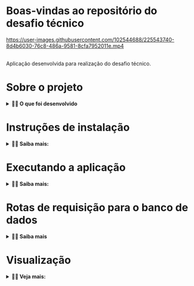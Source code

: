 # Boas-vindas ao repositório do desafio técnico
https://user-images.githubusercontent.com/102544688/225543740-8d4b6030-76c8-486a-9581-8cfa7952011e.mp4

<br>
Aplicação desenvolvida para realização do desafio técnico.

# Sobre o projeto

<details>
  <summary><strong>👨‍💻  O que foi desenvolvido</strong></summary>

  Consiste em uma aplicação Front-end renderizando uma tabela com livros e seus respectivos atributos e informações,
  com dados consumidos do Back-end.

  <br>
  <summary><strong>👉 Quais as funcionalidades:</strong></summary>
  
  - Filtrar os livros por autor, título ou idioma;
  - Filtrar os livros por período em ano;
  - Limpar os filtros;
  - Tabela feita com paginação, mostrando até 10 livros por página;
  - Mostra a quantidade de livros encontrados.

  <br>

  <summary><strong>👉 Ferramentas utilizadas:</strong></summary>
  
  - Typescript para desenvolvimento do Back-end;
  - React para desenvolvimento do Front-end;
  - Context API para gerenciamento de estado;
  - Redis para armazenamento em cache;
  - Axios para integração do Front-end com o Back-end;
  - Banco de dados NoSQL MongoDB;
  - Express para gerenciar requisições HTTP;
  - Mongoose para modelagem de dados entre MongoDB e Node.js;
  - Chai, Sinon e Jest para teste unitário;
  - Manipulação do CORS para permitir acesso do Front-end à API.

  <br>
</details>

# Instruções de instalação

<details>
  <summary><strong>👨‍💻 Saiba mais:</strong></summary>
  <summary><strong>👉 Passo 1:</strong></summary>

  - Clone o repositório:
   ```git clone git@github.com:thaimorais/Desafio-T-cnico-Beon.git```
  - Na pasta Back-end no seu terminal, instale as dependências:
   ```npm install```
  - Na pasta Front-end no seu terminal, instale as dependências:
   ```npm install```

  <br>

  <summary><strong>👉 Passo 2, portas utilizadas:</strong></summary>
  
  O banco de dados (MongoDB) rodará na porta 27017;
  <br>
  A aplicação Back-end rodará na porta 3006;
  <br>
  A aplicação Front-end rodará na porta 3000;
  <br>
  O Redis rodará na porta 6379. 

  - <strong>Certifique-se de que estas portas não estejam em uso para que não haja conflito.</strong>

  <br>

  <summary><strong>👉 Passo 3, popule o banco de dados:</strong></summary>

  - Na pasta Back-end no seu terminal, execute o comando:
   ```mongoimport -d books -c books --file db.json```

  <br>
</details>

# Executando a aplicação

<details>
  <summary><strong>👨‍💻 Saiba mais:</strong></summary>
  <summary><strong>👉 Back-end:</strong></summary>

  - Na pasta Back-end no seu terminal, execute o comando:
   ```npm run dev``` ou ```npm start```

  Deverá aparecer a mensagem 'Running server on port: 3006'.
  
  É recomendado utilizar o comando 'npm run dev' que executará o nodemon. Ele ficará ativo e atualizará caso sejam feitas alterações nos arquivos.

  <br>
  <summary><strong>👉 Front-end:</strong></summary>

  - Na pasta Front-end no seu terminal, execute o comando:
   ```npm start```
  
  O comando abrirá uma aba no seu navegador exibindo a aplicação. O Back-end deverá estar executando corretamente
  para que sejam renderizados os livros.

  <br>
  <summary><strong>👉 Testes:</strong></summary>

  A aplicação possui teste unitário da camada service. Para executá-lo, na pasta Back-end no seu terminal, execute:

   ```npm run test tests/unit/BookService.test.ts```

  <br>
</details>

# Rotas de requisição para o banco de dados

<details>
  <summary><strong>👨‍💻 Saiba mais</strong></summary>

  A aplicação faz requisições ao MongoDB, utilizando o banco de dados Books e a coleção Books, criados e provoados
  anteriormente no item ```instruções de instalação > Passo 3```.

  Para testar essas requisições, utilize o método GET e passe ```http://localhost:3006``` no Postman ou ThunderClient, adicionando a rota que deseja requisitar, sendo elas:

  - ```/books```: retorna status 200 e todos os livros cadastrados no banco de dados;
  - ```/foundbooks```: retorna status 200 e todos os livros encontrados que correspondem ao filtro;

  <strong>Deve ser passado no ```headers``` a chave ```fetchby``` e o valor a ser utilizado na busca (ex.: english).</strong> 
  <br>

  - ```/filterByPeriod```: retorna status 200 e todos os livros encontrados que correspondem ao filtro.

  <strong>Deve ser passado no ```headers``` as chaves ```minimumyear``` e ```maximumyear``` e o valor a ser utilizado na busca (ex.: '1950' e '1980').</strong> 

  <br>
  <summary><strong>👉 Entenda as rotas:</strong></summary>
  
  A rota ```foundbooks``` recebe um valor que seja correspondente ao autor, título ou idioma, faz a comparação com as informações contidas em cada livro e o retorna caso for verdadeiro.

  A rota ```filterByPeriod``` recebe dois valores, sendo eles o ano mínimo e o ano máximo, respectivamente. Faz a comparação com o ano de lançamento de cada livro e o retorna caso este estiver dentro do período filtrado.

  <br>
</details>

# Visualização

<details>
  <summary><strong>👨‍💻 Veja mais:</strong></summary>

  <strong>Requisição à rota ```books``` pelo Thunder Client</strong> 
  <br>

  https://user-images.githubusercontent.com/102544688/225731477-5e6325be-13c6-4313-8750-a7530bc0b6b4.mp4

  <br>

  <strong>Requisição à rota ```foundbooks``` pelo Thunder Client, passando ```english``` como valor da chave ```fetchby``` no headers.</strong> 
  <br>

  https://user-images.githubusercontent.com/102544688/225731562-f0500949-ba86-4780-beb2-dec6837fb030.mp4

  <br>

  <strong>Requisição à rota ```filterByPeriod``` pelo Thunder Client, passando ```1950``` e ```1955``` como valor das chaves ```minimumyear``` e ```maximumyear```, respectivamente, no headers.</strong> 
  <br>

  https://user-images.githubusercontent.com/102544688/225731620-83a42083-24c3-4218-a74f-9932ba255041.mp4

  <br>

  <strong>Execução dos testes da camada service.</strong> 
  <br>

  https://user-images.githubusercontent.com/102544688/225731672-19bfaad1-bbd0-4077-9d41-0bdea0b5639e.mp4

  <br>
</details>

